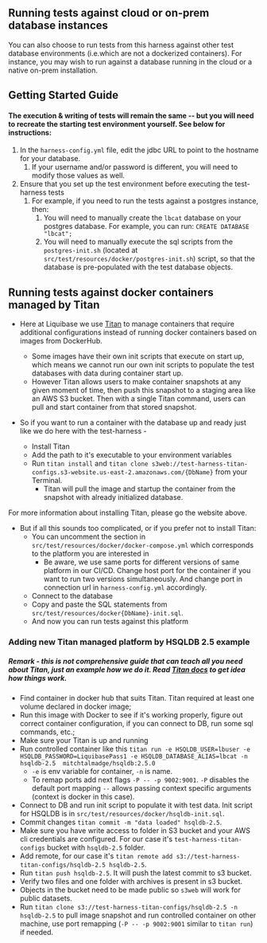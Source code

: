 ## Running tests against cloud or on-prem database instances

You can also choose to run tests from this harness against other test database environments (i.e.which are not a dockerized containers). 
For instance, you may wish to run against a database running in the cloud or a native on-prem installation.

## Getting Started Guide
#### The execution & writing of tests will remain the same -- but you will need to recreate the starting test environment yourself. See below for instructions:
1. In the `harness-config.yml` file, edit the jdbc URL to point to the hostname for your database.
    1. If your username and/or password is different, you will need to modify those values as well.
1. Ensure that you set up the test environment before executing the test-harness tests
    1. For example, if you need to run the tests against a postgres instance, then:
        1. You will need to manually create the `lbcat` database on your postgres database. 
        For example, you can run: `CREATE DATABASE "lbcat";`
        1. You will need to manually execute the sql scripts from the `postgres-init.sh` (located at `src/test/resources/docker/postgres-init.sh`)
        script, so that the database is pre-populated with the test database objects.


## Running tests against docker containers managed by Titan
* Here at Liquibase we use [Titan](https://github.com/titan-data/titan) to manage containers that require additional configurations
instead of running docker containers based on images from DockerHub.
  * Some images have their own init scripts that execute on start up, which means we cannot run our own init scripts to populate the test databases with data during container start up.
  * However Titan allows users to make container snapshots at any given moment of time, then push this snapshot to a staging area like an AWS S3 bucket.
Then with a single Titan command, users can pull and start container from that stored snapshot. 

* So if you want to run a container with the database up and ready just like we do here with the test-harness - 
  * Install Titan
  * Add the path to it's executable to your environment variables
  * Run `titan install` and `titan clone s3web://test-harness-titan-configs.s3-website.us-east-2.amazonaws.com/{DbName}` from your Terminal.
    * Titan will pull the image and startup the container from the snapshot with already initialized database.

For more information about installing Titan, please go the website above.

* But if all this sounds too complicated, or if you prefer not to install Titan: 
  * You can uncomment the section in `src/test/resources/docker/docker-compose.yml` which corresponds to the platform you are interested in
    * Be aware, we use same ports for different versions of same platform in our CI/CD. Change host port for the container if you want to run two versions simultaneously. 
    And change port in connection url in `harness-config.yml` accordingly.
  * Connect to the database 
  * Copy and paste the SQL statements from `src/test/resources/docker{DbName}-init.sql`. 
  * And now you can run tests against this platform

### Adding new Titan managed platform by HSQLDB 2.5 example
##### Remark - this is not comprehensive guide that can teach all you need about Titan, just an example how we do it. Read [Titan docs](https://titan-data.io/docs) to get idea how things work.
* Find container in docker hub that suits Titan. Titan required at least one volume declared in docker image; 
* Run this image with Docker to see if it's working properly, figure out correct container configuration, if you can connect to DB, run some sql commands, etc.;
* Make sure your Titan is up and running
* Run controlled container like this `titan run -e HSQLDB_USER=lbuser -e HSQLDB_PASSWORD=LiquibasePass1 -e HSQLDB_DATABASE_ALIAS=lbcat -n hsqldb-2.5  mitchtalmadge/hsqldb:2.5.0`
  * `-e` is env variable for container, `-n` is name. 
  * To remap ports add next flags `-P -- -p 9002:9001`. `-P` disables the default port mapping `--` allows passing context specific arguments (context is docker in this case).
* Connect to DB and run init script to populate it with test data. Init script for HSQLDB is in `src/test/resources/docker/hsqldb-init.sql`.
* Commit changes `titan commit -m "data loaded" hsqldb-2.5`.
* Make sure you have write access to folder in S3 bucket and your AWS cli credentials are configured. For our case it's `test-harness-titan-configs` bucket with `hsqldb-2.5` folder.
* Add remote, for our case it's `titan remote add s3://test-harness-titan-configs/hsqldb-2.5 hsqldb-2.5`.
* Run `titan push hsqldb-2.5`. It will push the latest commit to s3 bucket.
* Verify two files and one folder with archives is present in s3 bucket.
* Objects in the bucket need to be made public so `s3web` will work for public datasets.
* Run `titan clone s3://test-harness-titan-configs/hsqldb-2.5 -n hsqldb-2.5` to pull image snapshot and run controlled container on other machine, use port remapping (`-P -- -p 9002:9001` similar to `titan run`) if needed.